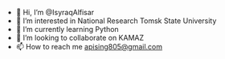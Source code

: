 - 👋 Hi, I’m @IsyraqAlfisar
- 👀 I’m interested in National Research Tomsk State University
- 🌱 I’m currently learning Python
- 💞️ I’m looking to collaborate on KAMAZ
- 📫 How to reach me apising805@gmail.com

<!---
IsyraqAlfisar/IsyraqAlfisar is a ✨ special ✨ repository because its `README.md` (this file) appears on your GitHub profile.
You can click the Preview link to take a look at your changes.
--->
